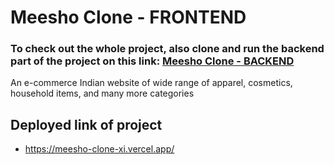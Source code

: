 
# Meesho Clone - FRONTEND 

###  To check out the whole project, also clone and run the backend part of the project on this link: [Meesho Clone - BACKEND](https://github.com/HimanshuMishra2000/HM-ESHHO-BACKEND)


An e-commerce Indian website of wide range of apparel, cosmetics, household items, and many more categories


## Deployed link of project
- https://meesho-clone-xi.vercel.app/









